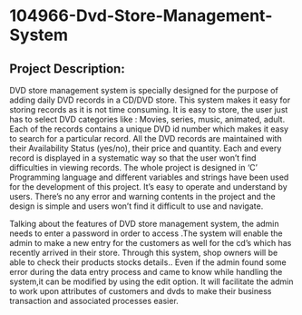# 104966-Dvd-Store-Management-System
## Project Description:

DVD store management system is specially designed for the purpose of adding daily DVD records in a CD/DVD store. This system makes it easy for storing records as it is not time consuming. It is easy to store, the user just has to select DVD categories like : Movies, series, music, animated, adult. Each of the records contains a unique DVD id number which makes it easy to search for a particular record. All the DVD records are maintained with their Availability Status (yes/no), their price and quantity. Each and every record is displayed in a systematic way so that the user won’t find difficulties in viewing records. The whole project is designed in ‘C’ Programming language and different variables and strings have been used for the development of this project. It’s easy to operate and understand by users. There’s no any error and warning contents in the project and the design is simple and users won’t find it difficult to use and navigate.

Talking about the features of DVD store management system, the admin needs to enter a password in order to access .The system will enable the admin to make a new entry for the customers as well for the cd’s which has recently arrived in their store. Through this system, shop owners will be able to check their products stocks details.. Even if the admin found some error during the data entry process and came to know while handling the system,it  can be modified by using the edit option. It will facilitate the admin to work upon attributes of customers and dvds to make their business transaction and associated processes easier.
